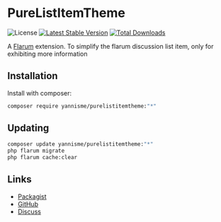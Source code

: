 # PureListItemTheme
![License](https://img.shields.io/github/license/yannisme/flarum-PureListItem-theme) [![Latest Stable Version](https://img.shields.io/packagist/v/yannisme/purelistitemtheme.svg)](https://packagist.org/packages/yannisme/purelistitemtheme) [![Total Downloads](https://img.shields.io/packagist/dt/yannisme/purelistitemtheme.svg)](https://packagist.org/packages/yannisme/purelistitemtheme)

A [Flarum](http://flarum.org) extension. To simplify the flarum discussion list item, only for exhibiting more information

## Installation

Install with composer:

```sh
composer require yannisme/purelistitemtheme:"*"
```

## Updating

```sh
composer update yannisme/purelistitemtheme:"*"
php flarum migrate
php flarum cache:clear
```

## Links

- [Packagist](https://packagist.org/packages/yannisme/purelistitemtheme)
- [GitHub](https://github.com/yannisme/flarum-PureListItem-theme/)
- [Discuss](https://discuss.flarum.org/d/PUT_DISCUSS_SLUG_HERE)
